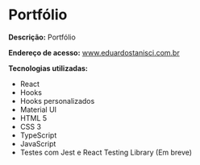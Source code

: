 # Portfólio

<b>Descrição:</b> Portfólio

<b>Endereço de acesso:</b> <a href="http://eduardostanisci.com.br" target="_blank">www.eduardostanisci.com.br</a>

<b>Tecnologias utilizadas:</b>
<ul>
  <li>React</li>
  <li>Hooks</li>
  <li>Hooks personalizados</li>
  <li>Material UI</li>
  <li>HTML 5 </li>
  <li>CSS 3</li>
  <li>TypeScript</li>
  <li>JavaScript</li>
  <li>Testes com Jest e React Testing Library (Em breve)</li>
</ul> 
